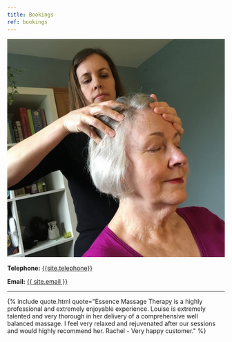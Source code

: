 ```yaml
---
title: Bookings
ref: bookings
---
```


<img src="assets/massage-1.jpg" alt="Head Massage">

**Telephone:** <a href="tel: +44 {{ site.telephone }}" class="color-pink">{{site.telephone}}</a>

**Email:** <a href="mailto: {{ site.email }}" class="color-pink">{{ site.email }}</a>

<hr>

{% include quote.html quote="Essence Massage Therapy is a highly professional and extremely enjoyable experience. Louise is extremely talented and very thorough in her delivery of a comprehensive well balanced massage. I feel very relaxed and rejuvenated after our sessions and would highly recommend her. Rachel - Very happy customer." %}
